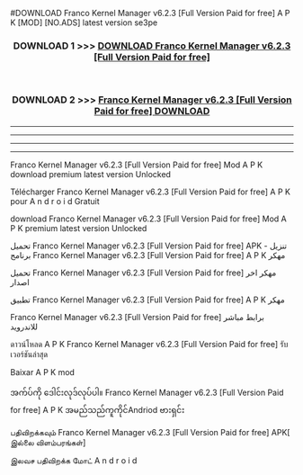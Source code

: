 #DOWNLOAD Franco Kernel Manager v6.2.3  [Full Version Paid for free] A P K [MOD] [NO.ADS] latest version se3pe



<div align="center">

<h3>DOWNLOAD 1 >>> <a href="https://teeasianyam.web.app?sq=Franco Kernel Manager v6.2.3  [Full Version Paid for free]">DOWNLOAD Franco Kernel Manager v6.2.3  [Full Version Paid for free] </a></h3><br>

<h3>DOWNLOAD 2 >>> <a href="https://teeasianyam.web.app?sq=Franco Kernel Manager v6.2.3  [Full Version Paid for free] ">Franco Kernel Manager v6.2.3  [Full Version Paid for free]  DOWNLOAD </a></h3>

</div>


----------------------------------------------------------

----------------------------------------------------------

----------------------------------------------------------

----------------------------------------------------------


Franco Kernel Manager v6.2.3  [Full Version Paid for free]  Mod A P K download premium latest version Unlocked

Télécharger Franco Kernel Manager v6.2.3  [Full Version Paid for free]  A P K pour A n d r o i d Gratuit

download Franco Kernel Manager v6.2.3  [Full Version Paid for free]  Mod A P K premium latest version Unlocked

تحميل Franco Kernel Manager v6.2.3  [Full Version Paid for free]  APK - تنزيل برنامج Franco Kernel Manager v6.2.3  [Full Version Paid for free]  A P K مهكر

تحميل Franco Kernel Manager v6.2.3  [Full Version Paid for free]  مهكر اخر اصدار

تطبيق Franco Kernel Manager v6.2.3  [Full Version Paid for free]  A P K مهكر

Franco Kernel Manager v6.2.3  [Full Version Paid for free]  برابط مباشر للاندرويد

ดาวน์โหลด A P K Franco Kernel Manager v6.2.3  [Full Version Paid for free]  รับเวอร์ชันล่าสุด

Baixar A P K mod

အက်ပ်ကို ဒေါင်းလုဒ်လုပ်ပါ။ Franco Kernel Manager v6.2.3  [Full Version Paid for free]  A P K အမည်သည်ကူကိုင်Andriod ဗားရှင်း

பதிவிறக்கவும் Franco Kernel Manager v6.2.3  [Full Version Paid for free]  APK[ இல்லை விளம்பரங்கள்] 
 
இலவச பதிவிறக்க மோட் A n d r o i d



